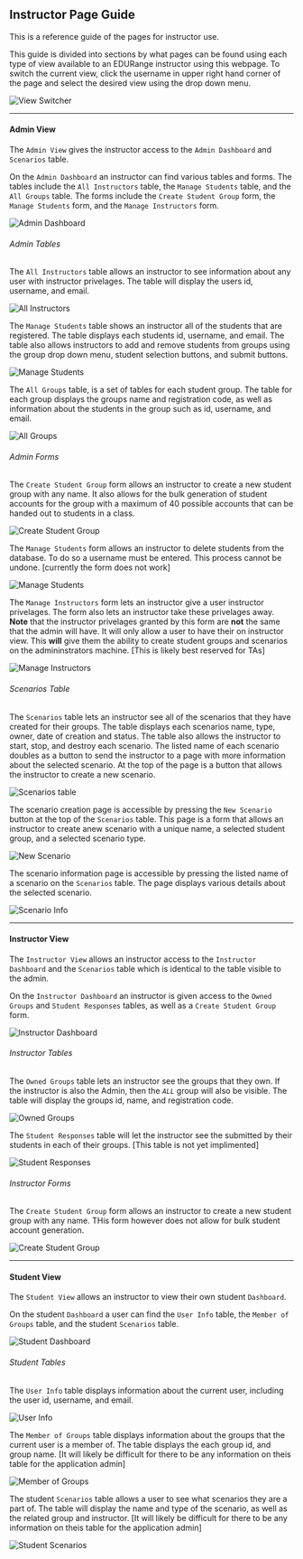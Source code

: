 ## Instructor Page Guide

This is a reference guide of the pages for instructor use.


This guide is divided into sections by what pages can be found using each type of view available to an EDURange instructor using this webpage. To switch the current view, click the username in upper right hand corner of the page and select the desired view using the drop down menu.

![View Switcher](/assets/dev/page_guide/viewSwitcher.png)



---


#### Admin View

The `Admin View` gives the instructor access to the `Admin Dashboard` and `Scenarios` table.


On the `Admin Dashboard` an instructor can find various tables and forms. The tables include the `All Instructors` table, the `Manage Students` table, and the `All Groups` table. The forms include the `Create Student Group` form, the `Manage Students` form, and the `Manage Instructors` form.

![Admin Dashboard](/assets/dev/page_guide/adminDash.png)



###### Admin Tables


The `All Instructors` table allows an instructor to see information about any user with instructor privelages. The table will display the users id, username, and email.

![All Instructors](/assets/dev/page_guide/admin/allInstructors.png)



The `Manage Students` table shows an instructor all of the students that are registered. The table displays each students id, username, and email. The table also allows instructors to add and remove students from groups using the group drop down menu, student selection buttons, and submit buttons.

![Manage Students](/assets/dev/page_guide/admin/manageStudents.png)



The `All Groups` table, is a set of tables for each student group. The table for each group displays the groups name and registration code, as well as information about the students in the group such as id, username, and email.

![All Groups](/assets/dev/page_guide/admin/allGroups.png)



###### Admin Forms


The `Create Student Group` form allows an instructor to create a new student group with any name. It also allows for the bulk generation of student accounts for the group with a maximum of 40 possible accounts that can be handed out to students in a class.

![Create Student Group](/assets/dev/page_guide/admin/groupMaker.png)



The `Manage Students` form allows an instructor to delete students from the database. To do so a username must be entered. This process cannot be undone. [currently the form does not work]

![Manage Students](/assets/dev/page_guide/admin/studentManager.png)



The `Manage Instructors` form lets an instructor give a user instructor privelages. The form also lets an instructor take these privelages away. **Note** that the instructor privelages granted by this form are **not** the same that the admin will have. It will only allow a user to have their on instructor view. This **will** give them the ability to create student groups and scenarios on the admininstrators machine. [This is likely best reserved for TAs]

![Manage Instructors](/assets/dev/page_guide/admin/instructorManager.png)



###### Scenarios Table


The `Scenarios` table lets an instructor see all of the scenarios that they have created for their groups. The table displays each scenarios name, type, owner, date of creation and status. The table also allows the instructor to start, stop, and destroy each scenario. The listed name of each scenario doubles as a button to send the instructor to a page with more information about the selected scenario. At the top of the page is a button that allows the instructor to create a new scenario.

![Scenarios table](/assets/dev/page_guide/scenarios.png)



The scenario creation page is accessible by pressing the `New Scenario` button at the top of the `Scenarios` table. This page is a form that allows an instructor to create anew scenario with a unique name, a selected student group, and a selected scenario type.

![New Scenario](/assets/dev/page_guide/scenarios/scenarioMaker.png)



The scenario information page is accessible by pressing the listed name of a scenario on the `Scenarios` table. The page displays various details about the selected scenario.

![Scenario Info](/assets/dev/page_guide/scenarios/scenarioInfo.png)



---


#### Instructor View


The `Instructor View` allows an instructor access to the `Instructor Dashboard` and the `Scenarios` table which is identical to the table visible to the admin.


On the `Instructor Dashboard` an instructor is given access to the `Owned Groups` and `Student Responses` tables, as well as a `Create Student Group` form.

![Instructor Dashboard](/assets/dev/page_guide/instructorDash.png)



###### Instructor Tables


The `Owned Groups` table lets an instructor see the groups that they own. If the instructor is also the Admin, then the *`ALL`* group will also be visible. The table will display the groups id, name, and registration code.

![Owned Groups](/assets/dev/page_guide/instructor/ownedGroups.png)



The `Student Responses` table will let the instructor see the submitted by their students in each of their groups. [This table is not yet implimented]

![Student Responses](/assets/dev/page_guide/instructor/studentResponses.png)



###### Instructor Forms


The `Create Student Group` form allows an instructor to create a new student group with any name. THis form however does not allow for bulk student account generation.

![Create Student Group](/assets/dev/page_guide/instructor/groupMaker.png)



---


#### Student View


The `Student View` allows an instructor to view their own student `Dashboard`.

On the student `Dashboard` a user can find the `User Info` table, the `Member of Groups` table, and the student `Scenarios` table.

![Student Dashboard](/assets/dev/page_guide/studentDash.png)



###### Student Tables


The `User Info` table displays information about the current user, including the user id, username, and email.

![User Info](/assets/dev/page_guide/student/userInfo.png)



The `Member of Groups` table displays information about the groups that the current user is a member of. The table displays the each group id, and group name. [It will likely be difficult for there to be any information on theis table for the application admin]

![Member of Groups](/assets/dev/page_guide/student/groups.png)



The student `Scenarios` table allows a user to see what scenarios they are a part of. The table will display the name and type of the scenario, as well as the related group and instructor. [It will likely be difficult for there to be any information on theis table for the application admin]

![Student Scenarios](/assets/dev/page_guide/student/scenarios.png)


